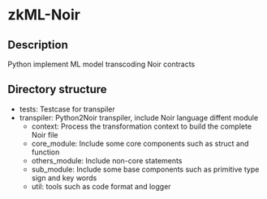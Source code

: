 # zkML-Noir



## Description

Python implement ML model transcoding Noir contracts

## Directory structure

- tests: Testcase for transpiler
- transpiler: Python2Noir transpiler, include Noir language diffent module
  - context: Process the transformation context to build the complete Noir file
  - core_module: Include some core components such as struct and function
  - others_module: Include non-core statements
  - sub_module: Include some base components such as primitive type sign and key words
  - util: tools such as code format and logger 